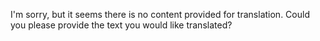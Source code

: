 I'm sorry, but it seems there is no content provided for translation. Could you please provide the text you would like translated?